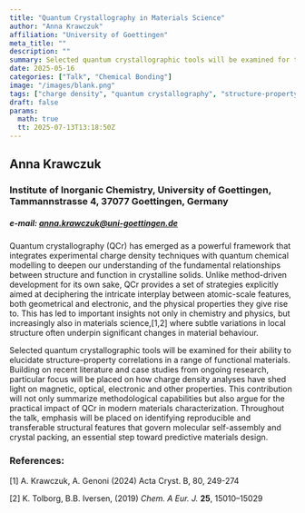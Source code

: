 ```yaml
---
title: "Quantum Crystallography in Materials Science"
author: "Anna Krawczuk"
affiliation: "University of Goettingen"
meta_title: ""
description: ""
summary: Selected quantum crystallographic tools will be examined for their ability to elucidate structure–property correlations in a range of functional materials. Building on recent literature and case studies from ongoing research, particular focus will be placed on how charge density analyses have shed light on magnetic, optical, electronic and other properties.
date: 2025-05-16  
categories: ["Talk", "Chemical Bonding"]
image: "/images/blank.png"
tags: ["charge density", "quantum crystallography", "structure-property", "functional materials", "materials science"]
draft: false
params:
  math: true
  tt: 2025-07-13T13:18:50Z
---
```



## Anna Krawczuk


### Institute of Inorganic Chemistry, University of Goettingen, Tammannstrasse 4, 37077 Goettingen, Germany


##### e-mail: anna.krawczuk@uni-goettingen.de

Quantum crystallography (QCr) has emerged as a powerful framework that integrates experimental charge density techniques with quantum chemical modelling to deepen our understanding of the fundamental relationships between structure and function in crystalline solids. Unlike method-driven development for its own sake, QCr provides a set of strategies explicitly aimed at deciphering the intricate interplay between atomic-scale features, both geometrical and electronic, and the physical properties they give rise to. This has led to important insights not only in chemistry and physics, but increasingly also in materials science,[1,2] where subtle variations in local structure often underpin significant changes in material behaviour.

Selected quantum crystallographic tools will be examined for their ability to elucidate structure–property correlations in a range of functional materials. Building on recent literature and case studies from ongoing research, particular focus will be placed on how charge density analyses have shed light on magnetic, optical, electronic and other properties. This contribution will not only summarize methodological capabilities but also argue for the practical impact of QCr in modern materials characterization. Throughout the talk, emphasis will be placed on identifying reproducible and transferable structural features that govern molecular self-assembly and crystal packing, an essential step toward predictive materials design.

### References:

[1] A. Krawczuk, A. Genoni (2024) Acta Cryst. B, 80, 249-274

[2] K. Tolborg, B.B. Iversen, (2019) *Chem. A Eur. J.* **25**, 15010–15029


